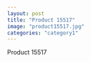 ```yaml
---
layout: post
title: "Product 15517"
image: "product15517.jpg"
categories: "category1"
---
```

Product 15517
